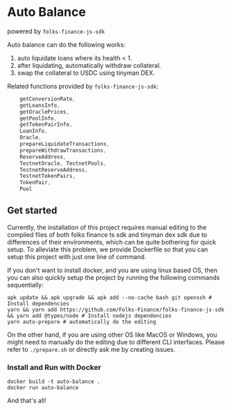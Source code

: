 # Auto Balance

powered by `folks-finance-js-sdk`

Auto balance can do the following works:
1. auto liquidate loans where its health < 1.
2. after liquidating, automatically withdraw collateral.
3. swap the collateral to USDC using tinyman DEX.

Related functions provided by `folks-finance-js-sdk`:

```javascript
    getConversionRate,
    getLoansInfo,
    getOraclePrices,
    getPoolInfo,
    getTokenPairInfo,
    LoanInfo,
    Oracle,
    prepareLiquidateTransactions,
    prepareWithdrawTransactions,
    ReserveAddress,
    TestnetOracle, TestnetPools,
    TestnetReserveAddress,
    TestnetTokenPairs,
    TokenPair,
    Pool
```

## Get started

Currently, the installation of this project requires manual editing to the compiled files of both folks finance ts sdk and tinyman dex sdk due to differences of their environments, which can be quite bothering for quick setup. To alleviate this problem, we provide Dockerfile so that you can setup this project with just one line of command.

If you don't want to install docker, and you are using linux based OS, then you can also quickly setup the project by running the following commands sequentially:

```shell
apk update && apk upgrade && apk add --no-cache bash git openssh # Install dependencies
yarn && yarn add https://github.com/Folks-Finance/folks-finance-js-sdk && yarn add @types/node # Install nodejs dependencies
yarn auto-prepare # automatically do the editing
```

On the other hand, if you are using other OS like MacOS or Windows, you might need to manually do the editing due to different CLI interfaces. Please refer to `./prepare.sh` or directly ask me by creating issues.

### Install and Run with Docker

```shell
docker build -t auto-balance .
docker run auto-balance
```

And that's all!

